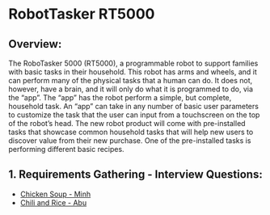 # RobotTasker RT5000

## Overview:
The RoboTasker 5000 (RT5000), a programmable robot to support families with basic tasks in their household. This robot has arms and wheels, and it can perform many of the physical tasks that a human can do. It does not, however, have a brain, and it will only do what it is programmed to do, via the “app”. The “app” has the robot perform a simple, but complete, household task. An “app” can take in any number of basic user parameters to customize the task that the user can input from a touchscreen on the top of the robot’s head. 
The new robot product will come with pre-installed tasks that showcase common household tasks that will help new users to discover value from their new purchase. One of the pre-installed tasks is performing different basic recipes.

## 1. Requirements Gathering - Interview Questions: 
- [Chicken Soup - Minh](/Minh/MinhIQ.md)
- [Chili and Rice - Abu](/Abu/AbuIQ.md)

